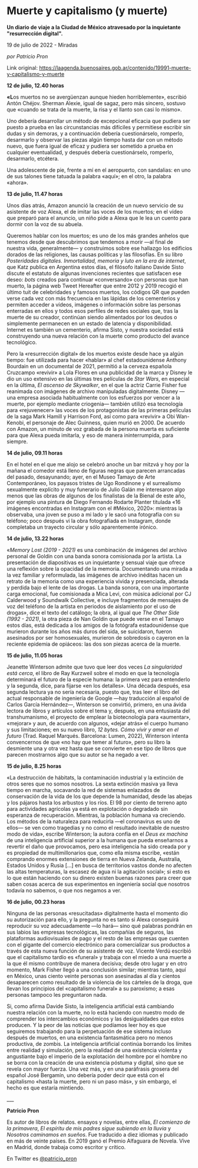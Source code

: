 # Muerte y capitalismo (y muerte)

**Un diario de viaje a la Ciudad de México atravesado por la inquietante "resurrección digital".**

19 de julio de 2022 - Miradas

_por Patricio Pron_

Link original: https://laagenda.buenosaires.gob.ar/contenido/19991-muerte-y-capitalismo-y-muerte



**12 de julio, 12.40 horas**




**«L**os muertos no se avergüenzan aunque hieden horriblemente», escribió Antón Chéjov. Sherman Alexie, igual de sagaz, pero más sincero, sostuvo que «cuando se trata de la muerte, la risa y el llanto son casi lo mismo».




Uno debería desarrollar un método de excepcional eficacia que pudiera ser puesto a prueba en las circunstancias más difíciles y permitiese escribir sin dudas y sin demoras, y a continuación debería cuestionárselo, romperlo, desarmarlo y observar las piezas algún tiempo hasta dar con un método nuevo, que fuera igual de eficaz y pudiera ser sometido a prueba en cualquier eventualidad, y después debería cuestionárselo, romperlo, desarmarlo, etcétera.




Una adolescente de pie, frente a mí en el aeropuerto, con sandalias: en uno de sus talones tiene tatuada la palabra «aquí»; en el otro, la palabra «ahora».




**13 de julio, 11.47 horas**




Unos días atrás, Amazon anunció la creación de un nuevo servicio de su asistente de voz Alexa, el de imitar las voces de los muertos; en el vídeo que preparó para el anuncio, un niño pide a Alexa que le lea un cuento para dormir con la voz de su abuela.




Queremos hablar con los muertos; es uno de los más grandes anhelos que tenemos desde que descubrimos que tendemos a morir —al final de nuestra vida, generalmente— y construimos sobre ese hallazgo los edificios dorados de las religiones, las causas políticas y las filosofías. En su libro *Posteridades digitales. Inmortalidad, memoria y luto en la era de internet*, que Katz publica en Argentina estos días, el filósofo italiano Davide Sisto discute el estatuto de algunas invenciones recientes que satisfacen ese deseo: *bots* creados para continuar «conversando» con personas que han muerto, la página web Tweet Hereafter que entre 2012 y 2019 recogió el último tuit de celebridades y famosos muertos, los códigos QR que pueden verse cada vez con más frecuencia en las lápidas de los cementerios y permiten acceder a vídeos, imágenes o información sobre las personas enterradas en ellos y todos esos perfiles de redes sociales que, tras la muerte de su creador, continúan siendo alimentados por los deudos o simplemente permanecen en un estado de latencia y disponibilidad. Internet es también un cementerio, afirma Sisto, y nuestra sociedad está construyendo una nueva relación con la muerte como producto del avance tecnológico.




Pero la «resurrección digital» de los muertos existe desde hace ya algún tiempo: fue utilizada para hacer «hablar» al chef estadounidense Anthony Bourdain en un documental de 2021, permitió a la cerveza española Cruzcampo «revivir» a Lola Flores en una publicidad de la marca y Disney le dio un uso extensivo en las últimas tres películas de *Star Wars*, en especial en la última, *El ascenso de Skywalker*, en el que la actriz Carrie Fisher fue reanimada con imágenes de archivo manipuladas digitalmente. Disney —una empresa asociada habitualmente con los esfuerzos por vencer a la muerte, por ejemplo mediante criogenia— también utilizó esa tecnología para «rejuvenecer» las voces de los protagonistas de las primeras películas de la saga Mark Hamill y Harrison Ford, así como para «revivir» a Obi Wan-Kenobi, el personaje de Alec Guinness, quien murió en 2000. De acuerdo con Amazon, un minuto de voz grabada de la persona muerta es suficiente para que Alexa pueda imitarla, y eso de manera ininterrumpida, para siempre.




**14 de julio, 09.11 horas**




En el hotel en el que me alojo se celebró anoche un bar mitzvá y hoy por la mañana el comedor está lleno de figuras negras que parecen arrancadas del pasado, desayunando; ayer, en el Museo Tamayo de Arte Contemporáneo, los payasos tristes de Ugo Rondinone y el surrealismo sexualmente explícito y muy funerario de Julio Galán me interesaron algo menos que las obras de algunos de los finalistas de la Bienal de este año, por ejemplo una pintura de Diego Fernando Rodarte Planter titulada «16 imágenes encontradas en Instagram con el #México, 2020»: mientras la observaba, una joven se puso a mi lado y le sacó una fotografía con su teléfono; poco después vi la obra fotografiada en Instagram, donde completaba un trayecto circular y sólo aparentemente irónico.




**14 de julio, 13.22 horas**




«*Memory Lost (2019 - 2021)* es una combinación de imágenes del archivo personal de Goldin con una banda sonora comisionada por la artista. La presentación de diapositivas es un inquietante y sensual viaje que ofrece una reflexión sobre la opacidad de la memoria. Documentando una mirada a la vez familiar y reformulada, las imágenes de archivo inéditas hacen un retrato de la memoria como una experiencia vivida y presenciada, alterada y perdida bajo el lente de las drogas. La banda sonora, con una importante carga emocional, fue comisionada a Mica Levi, con música adicional por CJ Calderwood y Soundwalk Collective, e incluye fragmentos de mensajes de voz del teléfono de la artista en periodos de aislamiento por el uso de drogas», dice el texto del catálogo; la obra, al igual que *The Other Side (1992 - 2021)*, la otra pieza de Nan Goldin que puede verse en el Tamayo estos días, está dedicada a los amigos de la fotógrafa estadounidense que murieron durante los años más duros del sida, se suicidaron, fueron asesinados por ser homosexuales, murieron de sobredosis o cayeron en la reciente epidemia de opiáceos: las dos son piezas acerca de la muerte.




**15 de julio, 11.05 horas**




Jeanette Winterson admite que tuvo que leer dos veces *La singularidad está cerca*, el libro de Ray Kurzweil sobre el modo en que la tecnología determinará el futuro de la especie humana: la primera vez para entenderlo y la segunda, dice, para fijarse «en los detalles». Una década después, esa segunda lectura ya no sería necesaria, puesto que, tras leer el libro del actual responsable de ingeniería de Google —hay traducción al español de Carlos García Hernández—, Winterson se convirtió, primero, en una ávida lectora de libros y artículos sobre el tema y, después, en una entusiasta del transhumanismo, el proyecto de emplear la biotecnología para «aumentar», «mejorar» y aun, de acuerdo con algunos, «dejar atrás» el cuerpo humano y sus limitaciones; en su nuevo libro, *12 bytes. Cómo vivir y amar en el futuro* (Trad. Raquel Marqués. Barcelona: Lumen, 2022), Winterson intenta convencernos de que «no hay que temer al futuro», pero su libro la desmiente una y otra vez hasta que se convierte en ese tipo de libros que parecen mostrarnos algo que su autor se ha negado a ver.




**15 de julio, 8.25 horas**




«La destrucción de hábitats, la contaminación industrial y la extinción de otros seres que no somos nosotros. La sexta extinción masiva ya lleva tiempo en marcha, socavando la red de sistemas enlazados de conservación de la vida de los que depende la humanidad, desde las abejas y los pájaros hasta los arbustos y los ríos. El 98 por ciento de terreno apto para actividades agrícolas ya está en explotación o degradado sin esperanza de recuperación. Mientras, la población humana va creciendo. Los métodos de la naturaleza para reducirla —el coronavirus es uno de ellos— se ven como tragedias y no como el resultado inevitable de nuestro modo de vida», escribe Winterson; la autora confía en el *Deus ex machina* de una inteligencia artificial superior a la humana que pueda enseñarnos a revertir el daño que provocamos, pero esa inteligencia ha sido creada por y es propiedad de multimillonarios que, como ella misma escribe, «están comprando enormes extensiones de tierra en Nueva Zelanda, Australia, Estados Unidos y Rusia […] en busca de territorios vastos donde no afecten las altas temperaturas, la escasez de agua ni la agitación social»; si esto es lo que están haciendo con su dinero existen buenas razones para creer que saben cosas acerca de sus experimentos en ingeniería social que nosotros todavía no sabemos, o que nos negamos a ver.




**16 de julio, 00.23 horas**




Ninguna de las personas «resucitadas» digitalmente hasta el momento dio su autorización para ello, y la pregunta no es tanto si Alexa conseguirá reproducir su voz adecuadamente —lo hará— sino qué palabras pondrán en sus labios las empresas tecnológicas, las compañías de seguros, las plataformas audiovisuales de pago y el resto de las empresas que cuenten con el gigante del comercio electrónico para comercializar sus productos a través de esta nueva función de su asistente de voz. Vicente Verdú escribió que el capitalismo tardío es «funeral» y trabaja con el miedo a una muerte a la que él mismo contribuye de manera decisiva; desde otro lugar y en otro momento, Mark Fisher llegó a una conclusión similar; mientras tanto, aquí en México, unas ciento veinte personas son asesinadas al día y cientos desaparecen como resultado de la violencia de los cárteles de la droga, que llevan los principios del «capitalismo funeral» a su paroxismo; a esas personas tampoco les preguntaron nada.




Si, como afirma Davide Sisto, la inteligencia artificial está cambiando nuestra relación con la muerte, no lo está haciendo con nuestro modo de comprender los intercambios económicos y las desigualdades que estos producen. Y la peor de las noticias que podíamos leer hoy es que seguiremos trabajando para la perpetuación de ese sistema incluso después de muertos, en una existencia fantasmática pero no menos productiva, de zombis. La inteligencia artificial continúa borrando los límites entre realidad y simulación, pero la realidad de una existencia violenta y angustiante bajo el imperio de la explotación del hombre por el hombre no se borra con la creación de una existencia póstuma y digital, sino que se revela con mayor fuerza. Una vez más, y en una paráfrasis grosera del español José Bergamín, uno debería poder decir que está con el capitalismo «hasta la muerte, pero ni un paso más», y sin embargo, el hecho es que estaría mintiendo.




\_\_\_




**Patricio Pron**




Es autor de libros de relatos. ensayos y novelas, entre ellas, *El comienzo de la primavera*, *El espíritu de mis padres sigue subiendo en la lluvia* y *Nosotros caminamos en sueños*. Fue traducido a diez idiomas y publicado en más de veinte países. En 2019 ganó el Premio Alfaguara de Novela. Vive en Madrid, donde trabaja como escritor y crítico.




En Twitter es [@patricio\_pron](https://twitter.com/patricio_pron)



